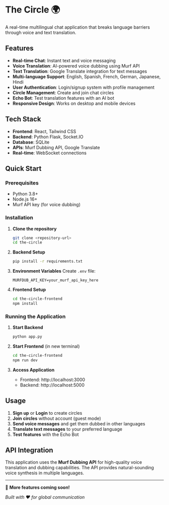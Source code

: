 # The Circle 🌍

A real-time multilingual chat application that breaks language barriers through voice and text translation.

## Features

- **Real-time Chat**: Instant text and voice messaging
- **Voice Translation**: AI-powered voice dubbing using Murf API
- **Text Translation**: Google Translate integration for text messages
- **Multi-language Support**: English, Spanish, French, German, Japanese, Hindi
- **User Authentication**: Login/signup system with profile management
- **Circle Management**: Create and join chat circles
- **Echo Bot**: Test translation features with an AI bot
- **Responsive Design**: Works on desktop and mobile devices

## Tech Stack

- **Frontend**: React, Tailwind CSS
- **Backend**: Python Flask, Socket.IO
- **Database**: SQLite
- **APIs**: Murf Dubbing API, Google Translate
- **Real-time**: WebSocket connections

## Quick Start

### Prerequisites
- Python 3.8+
- Node.js 16+
- Murf API key (for voice dubbing)

### Installation

1. **Clone the repository**
   ```bash
   git clone <repository-url>
   cd the-circle
   ```

2. **Backend Setup**
   ```bash
   pip install -r requirements.txt
   ```

3. **Environment Variables**
   Create `.env` file:
   ```
   MURFDUB_API_KEY=your_murf_api_key_here
   ```

4. **Frontend Setup**
   ```bash
   cd the-circle-frontend
   npm install
   ```

### Running the Application

1. **Start Backend**
   ```bash
   python app.py
   ```

2. **Start Frontend** (in new terminal)
   ```bash
   cd the-circle-frontend
   npm run dev
   ```

3. **Access Application**
   - Frontend: http://localhost:3000
   - Backend: http://localhost:5000

## Usage

1. **Sign up** or **Login** to create circles
2. **Join circles** without account (guest mode)
3. **Send voice messages** and get them dubbed in other languages
4. **Translate text messages** to your preferred language
5. **Test features** with the Echo Bot

## API Integration

This application uses the **Murf Dubbing API** for high-quality voice translation and dubbing capabilities. The API provides natural-sounding voice synthesis in multiple languages.

---

🚀 **More features coming soon!**

*Built with ❤️ for global communication*